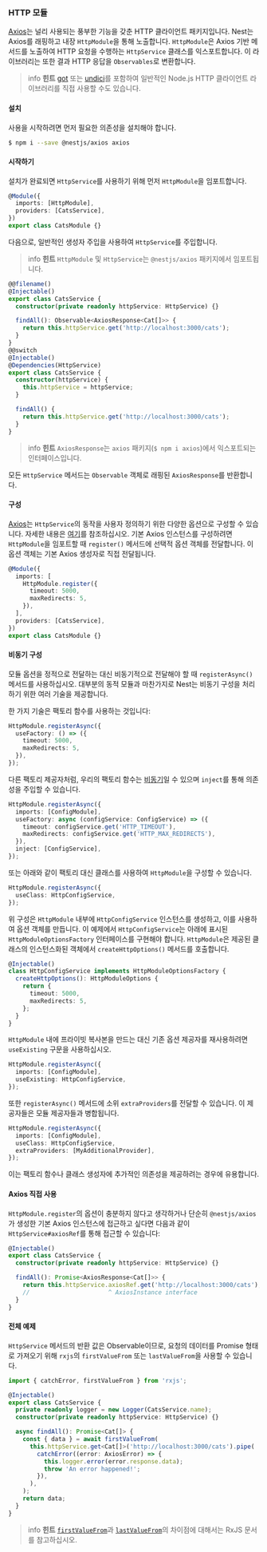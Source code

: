 ### HTTP 모듈

[Axios](https://github.com/axios/axios)는 널리 사용되는 풍부한 기능을 갖춘 HTTP 클라이언트 패키지입니다. Nest는 Axios를 래핑하고 내장 `HttpModule`을 통해 노출합니다. `HttpModule`은 Axios 기반 메서드를 노출하여 HTTP 요청을 수행하는 `HttpService` 클래스를 익스포트합니다. 이 라이브러리는 또한 결과 HTTP 응답을 `Observables`로 변환합니다.

> info **힌트** [got](https://github.com/sindresorhus/got) 또는 [undici](https://github.com/nodejs/undici)를 포함하여 일반적인 Node.js HTTP 클라이언트 라이브러리를 직접 사용할 수도 있습니다.

#### 설치

사용을 시작하려면 먼저 필요한 의존성을 설치해야 합니다.

```bash
$ npm i --save @nestjs/axios axios
```

#### 시작하기

설치가 완료되면 `HttpService`를 사용하기 위해 먼저 `HttpModule`을 임포트합니다.

```typescript
@Module({
  imports: [HttpModule],
  providers: [CatsService],
})
export class CatsModule {}
```

다음으로, 일반적인 생성자 주입을 사용하여 `HttpService`를 주입합니다.

> info **힌트** `HttpModule` 및 `HttpService`는 `@nestjs/axios` 패키지에서 임포트됩니다.

```typescript
@@filename()
@Injectable()
export class CatsService {
  constructor(private readonly httpService: HttpService) {}

  findAll(): Observable<AxiosResponse<Cat[]>> {
    return this.httpService.get('http://localhost:3000/cats');
  }
}
@@switch
@Injectable()
@Dependencies(HttpService)
export class CatsService {
  constructor(httpService) {
    this.httpService = httpService;
  }

  findAll() {
    return this.httpService.get('http://localhost:3000/cats');
  }
}
```

> info **힌트** `AxiosResponse`는 `axios` 패키지(`$ npm i axios`)에서 익스포트되는 인터페이스입니다.

모든 `HttpService` 메서드는 `Observable` 객체로 래핑된 `AxiosResponse`를 반환합니다.

#### 구성

[Axios](https://github.com/axios/axios)는 `HttpService`의 동작을 사용자 정의하기 위한 다양한 옵션으로 구성할 수 있습니다. 자세한 내용은 [여기](https://github.com/axios/axios#request-config)를 참조하십시오. 기본 Axios 인스턴스를 구성하려면 `HttpModule`을 임포트할 때 `register()` 메서드에 선택적 옵션 객체를 전달합니다. 이 옵션 객체는 기본 Axios 생성자로 직접 전달됩니다.

```typescript
@Module({
  imports: [
    HttpModule.register({
      timeout: 5000,
      maxRedirects: 5,
    }),
  ],
  providers: [CatsService],
})
export class CatsModule {}
```

#### 비동기 구성

모듈 옵션을 정적으로 전달하는 대신 비동기적으로 전달해야 할 때 `registerAsync()` 메서드를 사용하십시오. 대부분의 동적 모듈과 마찬가지로 Nest는 비동기 구성을 처리하기 위한 여러 기술을 제공합니다.

한 가지 기술은 팩토리 함수를 사용하는 것입니다:

```typescript
HttpModule.registerAsync({
  useFactory: () => ({
    timeout: 5000,
    maxRedirects: 5,
  }),
});
```

다른 팩토리 제공자처럼, 우리의 팩토리 함수는 [비동기](https://nestjs.dokidocs.dev/fundamentals/custom-providers#factory-providers-usefactory)일 수 있으며 `inject`를 통해 의존성을 주입할 수 있습니다.

```typescript
HttpModule.registerAsync({
  imports: [ConfigModule],
  useFactory: async (configService: ConfigService) => ({
    timeout: configService.get('HTTP_TIMEOUT'),
    maxRedirects: configService.get('HTTP_MAX_REDIRECTS'),
  }),
  inject: [ConfigService],
});
```

또는 아래와 같이 팩토리 대신 클래스를 사용하여 `HttpModule`을 구성할 수 있습니다.

```typescript
HttpModule.registerAsync({
  useClass: HttpConfigService,
});
```

위 구성은 `HttpModule` 내부에 `HttpConfigService` 인스턴스를 생성하고, 이를 사용하여 옵션 객체를 만듭니다. 이 예제에서 `HttpConfigService`는 아래에 표시된 `HttpModuleOptionsFactory` 인터페이스를 구현해야 합니다. `HttpModule`은 제공된 클래스의 인스턴스화된 객체에서 `createHttpOptions()` 메서드를 호출합니다.

```typescript
@Injectable()
class HttpConfigService implements HttpModuleOptionsFactory {
  createHttpOptions(): HttpModuleOptions {
    return {
      timeout: 5000,
      maxRedirects: 5,
    };
  }
}
```

`HttpModule` 내에 프라이빗 복사본을 만드는 대신 기존 옵션 제공자를 재사용하려면 `useExisting` 구문을 사용하십시오.

```typescript
HttpModule.registerAsync({
  imports: [ConfigModule],
  useExisting: HttpConfigService,
});
```

또한 `registerAsync()` 메서드에 소위 `extraProviders`를 전달할 수 있습니다. 이 제공자들은 모듈 제공자들과 병합됩니다.

```typescript
HttpModule.registerAsync({
  imports: [ConfigModule],
  useClass: HttpConfigService,
  extraProviders: [MyAdditionalProvider],
});
```

이는 팩토리 함수나 클래스 생성자에 추가적인 의존성을 제공하려는 경우에 유용합니다.

#### Axios 직접 사용

`HttpModule.register`의 옵션이 충분하지 않다고 생각하거나 단순히 `@nestjs/axios`가 생성한 기본 Axios 인스턴스에 접근하고 싶다면 다음과 같이 `HttpService#axiosRef`를 통해 접근할 수 있습니다:

```typescript
@Injectable()
export class CatsService {
  constructor(private readonly httpService: HttpService) {}

  findAll(): Promise<AxiosResponse<Cat[]>> {
    return this.httpService.axiosRef.get('http://localhost:3000/cats');
    //                      ^ AxiosInstance interface
  }
}
```

#### 전체 예제

`HttpService` 메서드의 반환 값은 Observable이므로, 요청의 데이터를 Promise 형태로 가져오기 위해 `rxjs`의 `firstValueFrom` 또는 `lastValueFrom`을 사용할 수 있습니다.

```typescript
import { catchError, firstValueFrom } from 'rxjs';

@Injectable()
export class CatsService {
  private readonly logger = new Logger(CatsService.name);
  constructor(private readonly httpService: HttpService) {}

  async findAll(): Promise<Cat[]> {
    const { data } = await firstValueFrom(
      this.httpService.get<Cat[]>('http://localhost:3000/cats').pipe(
        catchError((error: AxiosError) => {
          this.logger.error(error.response.data);
          throw 'An error happened!';
        }),
      ),
    );
    return data;
  }
}
```

> info **힌트** [`firstValueFrom`](https://rxjs.dev/api/index/function/firstValueFrom)과 [`lastValueFrom`](https://rxjs.dev/api/index/function/lastValueFrom)의 차이점에 대해서는 RxJS 문서를 참고하십시오.
